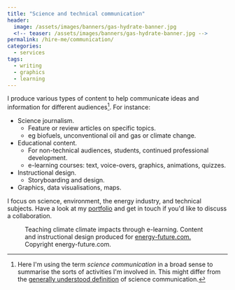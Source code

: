 ```yaml
---
title: "Science and technical communication"
header:
  image: /assets/images/banners/gas-hydrate-banner.jpg
  <!-- teaser: /assets/images/banners/gas-hydrate-banner.jpg -->
permalink: /hire-me/communication/
categories: 
  - services
tags:
  - writing
  - graphics
  - learning
---
```


<!-- {% include toc title="Contents" icon="file-text" %} -->

I produce various types of content to help communicate ideas and information for different audiences[^sci-comm-def]. For instance:

[^sci-comm-def]: Here I'm using the term *science communication* in a broad sense to summarise the sorts of activities I'm involved in. This might differ from the [generally understood definition](https://en.wikipedia.org/wiki/Science_communication) of science communication.

* Science journalism.
  * Feature or review articles on specific topics.
  * eg biofuels, unconventional oil and gas or climate change.
* Educational content.
  * For non-technical audiences, students, continued professional development.
  * e-learning courses: text, voice-overs, graphics, animations, quizzes.
* Instructional design.
  * Storyboarding and design.
* Graphics, data visualisations, maps.

I focus on science, environment, the energy industry, and technical subjects. Have a look at my [portfolio](/collection-archive/) and get in touch if you'd like to discuss a collaboration.


<figure class="align-centre">
  <img src="{{ site.url }}{{ site.baseurl }}/assets/images/comms/ef-climate-imapcts.png" alt="">
  <figcaption>Teaching climate climate impacts through e-learning. Content and instructional design produced for <a href="http://energy-future.com/" target="_blank">energy-future.com.</a> Copyright energy-future.com.</figcaption>
</figure> 

